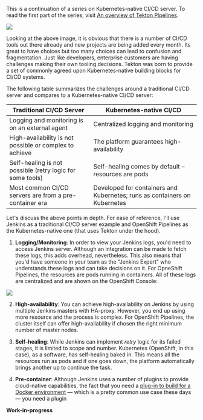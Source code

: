 This is a continuation of a series on Kubernetes-native CI/CD server. To read the first part of the series, visit [An overview of Tekton Pipelines](https://github.com/dewan-ahmed/Tekton101/blob/master/1%20-%20An%20overview%20of%20Tekton%20Pipelines.md).

![](https://github.com/dewan-ahmed/Tekton101/blob/master/assets/too%20many%20tools.png)

Looking at the above image, it is obvious that there is a number of CI/CD tools out there already and new projects are 
being added every month. Its great to have choices but too many choices can lead to confusion and fragmentation. Just like developers, enterprise customers are having challenges making their own tooling decisions. Tekton was born to provide a set of commonly agreed upon Kubernetes-native building blocks for CI/CD systems.

The following table summarizes the challenges around a traditional CI/CD server and compares to a Kubernetes-native CI/CD server:

| Traditional CI/CD Server | Kubernetes-native CI/CD|
|---|---|
| Logging and monitoring is on an external agent| Centralized logging and monitoring|
| High-availability is not possible or complex to achieve| The platform guarantees high-availability|
| Self-healing is not possible (retry logic for some tools)|  Self-healing comes by default –resources are pods|
| Most common CI/CD servers are from a pre-container era| Developed for containers and Kubernetes; runs as containers on Kubernetes|

Let's discuss the above points in depth. For ease of reference, I'll use Jenkins as a traditional CI/CD server example and OpenShift Pipelines as the Kubernetes-native one (that uses Tekton under the hood).

1. **Logging/Monitoring**: In order to view your Jenkins logs, you'd need to access Jenkins server. Although an integration can be made to fetch these logs, this adds overhead, nevertheless. This also means that you'd have someone in your team as the "Jenkins Expert" who understands these logs and can take decisions on it. For OpneShift Pipelines, the resources are pods running in containers. All of these logs are centralized and are shown on the OpenShift Console:

![](https://github.com/dewan-ahmed/Tekton101/blob/master/assets/openshift-pipelines-logs.png)

2. **High-availability**: You can achieve high-availability on Jenkins by using multiple Jenkins masters with HA-proxy. However, you end up using more resource and the process is complex. For OpenShift Pipelines, the cluster itself can offer high-availability if chosen the right minimum number of master nodes.

3. **Self-healing**: While Jenkins can implement _retry_ logic for its failed stages, it is limited to scope and number. Kubernetes (OpenShift, in this case), as a software, has self-healing baked in. This means all the resources run as pods and if one goes down, the platform automatically brings another up to continue the task. 

4. **Pre-container**: Although Jenkins uses a number of plugins to provide cloud-native capabilities, the fact that you need a [plug-in to build for a Docker environment](https://wiki.jenkins-ci.org/display/JENKINS/Docker+build+step+plugin) — which is a pretty common use case these days — you need a plugin 

**Work-in-progress**
